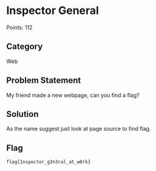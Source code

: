 # Inspector General
Points: 112
## Category
Web
## Problem Statement
My friend made a new webpage, can you find a flag?
## Solution
As the name suggest just look at page source to find flag.
## Flag
```
flag{1nspector_g3n3ral_at_w0rk}
```